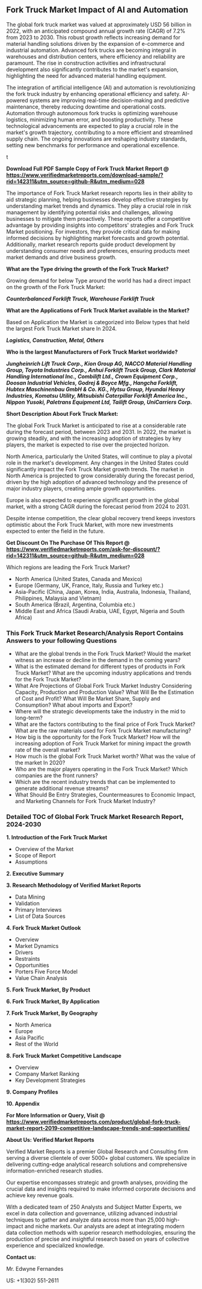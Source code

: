 <h2>Fork Truck Market Impact of AI and Automation</h2><p>The global fork truck market was valued at approximately USD 56 billion in 2022, with an anticipated compound annual growth rate (CAGR) of 7.2% from 2023 to 2030. This robust growth reflects increasing demand for material handling solutions driven by the expansion of e-commerce and industrial automation. Advanced fork trucks are becoming integral in warehouses and distribution centers, where efficiency and reliability are paramount. The rise in construction activities and infrastructural development also significantly contributes to the market's expansion, highlighting the need for advanced material handling equipment.</p><p>The integration of artificial intelligence (AI) and automation is revolutionizing the fork truck industry by enhancing operational efficiency and safety. AI-powered systems are improving real-time decision-making and predictive maintenance, thereby reducing downtime and operational costs. Automation through autonomous fork trucks is optimizing warehouse logistics, minimizing human error, and boosting productivity. These technological advancements are expected to play a crucial role in the market's growth trajectory, contributing to a more efficient and streamlined supply chain. The ongoing innovations are reshaping industry standards, setting new benchmarks for performance and operational excellence.</p>t</p><p id="" class=""><strong>Download Full PDF Sample Copy of Fork Truck Market Report @ <a href="https://www.verifiedmarketreports.com/download-sample/?rid=142311&utm_source=github-R&utm_medium=028" target="_blank">https://www.verifiedmarketreports.com/download-sample/?rid=142311&utm_source=github-R&utm_medium=028</a></strong></p><p>The importance of&nbsp;Fork Truck Market research reports lies in their ability to aid strategic planning, helping businesses develop effective strategies by understanding market trends and dynamics. They play a crucial role in risk management by identifying potential risks and challenges, allowing businesses to mitigate them proactively. These reports offer a competitive advantage by providing insights into competitors' strategies and Fork Truck Market positioning. For investors, they provide critical data for making informed decisions by highlighting market forecasts and growth potential. Additionally, market research reports guide product development by understanding consumer needs and preferences, ensuring products meet market demands and drive business growth.</p><p><strong>What are the&nbsp;Type driving the growth of the Fork Truck Market?</strong></p><p id="" class="">Growing demand for below Type around the world has had a direct impact on the growth of the Fork Truck Market:</p><em><strong>Counterbalanced Forklift Truck, Warehouse Forklift Truck</strong></em></p><strong>What are the&nbsp;Applications&nbsp;of Fork Truck Market available in the Market?</strong></p><p id="" class="">Based on Application the Market is categorized into Below types that held the largest Fork Truck Market share In 2024.</p><em><strong>Logistics, Construction, Metal, Others</strong></em></p><strong>Who is the largest Manufacturers of Fork Truck Market worldwide?</strong></p><p><em><strong>Jungheinrich Lift Truck Corp., Kion Group AG, NACCO Material Handling Group, Toyota Industries Corp., Anhui Forklift Truck Group, Clark Material Handling International Inc., Combilift Ltd., Crown Equipment Corp., Doosan Industrial Vehicles, Godrej & Boyce Mfg., Hangcha Forklift, Hubtex Maschinenbau GmbH & Co. KG., Hytsu Group, Hyundai Heavy Industries, Komatsu Utility, Mitsubishi Caterpillar Forklift America Inc., Nippon Yusoki, Paletrans Equipment Ltd, Tailift Group, UniCarriers Corp.</strong></em></p><p id="" class=""><strong>Short Description About Fork Truck Market:</strong></p><p>The global Fork Truck Market is anticipated to rise at a considerable rate during the forecast period, between 2023 and 2031. In 2022, the market is growing steadily, and with the increasing adoption of strategies by key players, the market is expected to rise over the projected horizon.</p><p>North America, particularly the United States, will continue to play a pivotal role in the market's development. Any changes in the United States could significantly impact the Fork Truck Market growth trends. The market in North America is projected to grow considerably during the forecast period, driven by the high adoption of advanced technology and the presence of major industry players, creating ample growth opportunities.</p><p>Europe is also expected to experience significant growth in the global market, with a strong CAGR during the forecast period from 2024 to 2031.</p><p>Despite intense competition, the clear global recovery trend keeps investors optimistic about the Fork Truck Market, with more new investments expected to enter the field in the future.</p><p id="" class=""><strong>Get Discount On The Purchase Of This Report @ <a href="https://www.verifiedmarketreports.com/ask-for-discount/?rid=142311&utm_source=github-R&utm_medium=028" target="_blank">https://www.verifiedmarketreports.com/ask-for-discount/?rid=142311&utm_source=github-R&utm_medium=028</a></strong></p>Which regions are leading the Fork Truck Market?</p><ul><li>North America (United States, Canada and Mexico)</li><li>Europe (Germany, UK, France, Italy, Russia and Turkey etc.)</li><li>Asia-Pacific (China, Japan, Korea, India, Australia, Indonesia, Thailand, Philippines, Malaysia and Vietnam)</li><li>South America (Brazil, Argentina, Columbia etc.)</li><li>Middle East and Africa (Saudi Arabia, UAE, Egypt, Nigeria and South Africa)</li></ul><h3 id="" class="">This Fork Truck Market Research/Analysis Report Contains Answers to your following Questions</h3><ul><li>What are the global trends in the Fork Truck Market? Would the market witness an increase or decline in the demand in the coming years?</li><li>What is the estimated demand for different types of products in Fork Truck Market? What are the upcoming industry applications and trends for the Fork Truck Market?</li><li>What Are Projections of Global Fork Truck Market Industry Considering Capacity, Production and Production Value? What Will Be the Estimation of Cost and Profit? What Will Be Market Share, Supply and Consumption? What about imports and Export?</li><li>Where will the strategic developments take the industry in the mid to long-term?</li><li>What are the factors contributing to the final price of Fork Truck Market? What are the raw materials used for Fork Truck Market manufacturing?</li><li>How big is the opportunity for the Fork Truck Market? How will the increasing adoption of Fork Truck Market for mining impact the growth rate of the overall market?</li><li>How much is the global Fork Truck Market worth? What was the value of the market In 2020?</li><li>Who are the major players operating in the Fork Truck Market? Which companies are the front runners?</li><li>Which are the recent industry trends that can be implemented to generate additional revenue streams?</li><li>What Should Be Entry Strategies, Countermeasures to Economic Impact, and Marketing Channels for Fork Truck Market Industry?</li></ul><h3 id="" class="">Detailed TOC of Global Fork Truck Market Research Report, 2024-2030</h3><p id="" class=""><strong>1. Introduction of the Fork Truck Market</strong></p><ul><li>Overview of the Market</li><li>Scope of Report</li><li>Assumptions</li></ul><p id="" class=""><strong>2. Executive Summary</strong></p><p id="" class=""><strong>3. Research Methodology of Verified Market Reports</strong></p><ul><li>Data Mining</li><li>Validation</li><li>Primary Interviews</li><li>List of Data Sources</li></ul><p id="" class=""><strong>4. Fork Truck Market Outlook</strong></p><ul><li>Overview</li><li>Market Dynamics</li><li>Drivers</li><li>Restraints</li><li>Opportunities</li><li>Porters Five Force Model</li><li>Value Chain Analysis</li></ul><p id="" class=""><strong>5. Fork Truck Market, By Product</strong></p><p id="" class=""><strong>6. Fork Truck Market, By Application</strong></p><p id="" class=""><strong>7. Fork Truck Market, By Geography</strong></p><ul><li>North America</li><li>Europe</li><li>Asia Pacific</li><li>Rest of the World</li></ul><p id="" class=""><strong>8. Fork Truck Market Competitive Landscape</strong></p><ul><li>Overview</li><li>Company Market Ranking</li><li>Key Development Strategies</li></ul><p id="" class=""><strong>9. Company Profiles</strong></p><p id="" class=""><strong>10. Appendix</strong></p><p id="" class=""><strong>For More Information or Query, Visit @ <a href="https://www.verifiedmarketreports.com/product/global-fork-truck-market-report-2019-competitive-landscape-trends-and-opportunities/" target="_blank">https://www.verifiedmarketreports.com/product/global-fork-truck-market-report-2019-competitive-landscape-trends-and-opportunities/</a></strong></p><p id="" class=""><strong>About Us: Verified Market Reports</strong></p><p id="" class="">Verified Market Reports is a premier Global Research and Consulting firm serving a diverse clientele of over 5000+ global customers. We specialize in delivering cutting-edge analytical research solutions and comprehensive information-enriched research studies.</p><p id="" class="">Our expertise encompasses strategic and growth analyses, providing the crucial data and insights required to make informed corporate decisions and achieve key revenue goals.</p><p id="" class="">With a dedicated team of 250 Analysts and Subject Matter Experts, we excel in data collection and governance, utilizing advanced industrial techniques to gather and analyze data across more than 25,000 high-impact and niche markets. Our analysts are adept at integrating modern data collection methods with superior research methodologies, ensuring the production of precise and insightful research based on years of collective experience and specialized knowledge.</p><p id="" class=""><strong>Contact us:</strong></p><p id="" class="">Mr. Edwyne Fernandes</p><p id="" class="">US: +1(302) 551-2611</p>